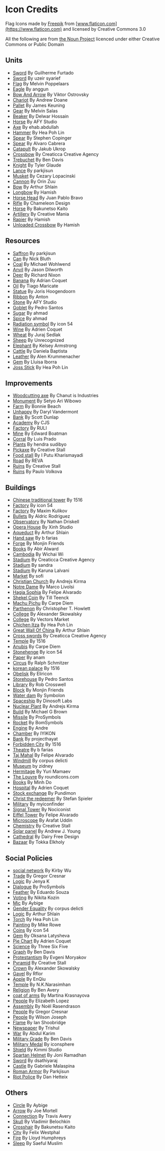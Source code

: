 # Icon Credits


Flag Icons made by [Freepik](https://www.flaticon.com/authors/freepik) from [www.flaticon.com](https://www.flaticon.com) 
 and licensed by Creative Commons 3.0


All the following are from [the Noun Project](https://thenounproject.com) licenced under either Creative Commons or Public Domain

## Units

* [Sword](https://thenounproject.com/search/?q=Sword&i=1215443) By Guilherme Furtado
* [Sword](https://thenounproject.com/search/?q=Sword&i=1432662) By uzeir syarief
* [Flag](https://thenounproject.com/search/?q=Flag&i=50114) By Melvin Poppelaars
* [Eagle](https://thenounproject.com/search/?q=Eagle&i=1619932) By anggun
* [Bow And Arrow](https://thenounproject.com/search/?q=Bow%20and%20Arrow&i=338261) By Viktor Ostrovsky
* [Chariot](https://thenounproject.com/search/?q=Chariot&i=1189930) By Andrew Doane
* [Pallet](https://thenounproject.com/search/?q=Pallet&i=6862) By James Keuning
* [Gear](https://thenounproject.com/search/?q=Gear&i=17369) By Melvin Salas
* [Beaker](https://thenounproject.com/search/?q=Beaker&i=621510) By Delwar Hossain
* [Horse](https://thenounproject.com/search/?q=Horse&i=1373793) By AFY Studio
* [Axe](https://thenounproject.com/search/?q=Axe&i=1688143) By ehab.abdullah
* [Hammer](https://thenounproject.com/search/?q=Hammer&i=667666) By Hea Poh Lin
* [Spear](https://thenounproject.com/search/?q=Spear&i=11432) By Stephen Copinger
* [Spear](https://thenounproject.com/search/?q=Spear&i=1233840) By Alvaro Cabrera
* [Catapult](https://thenounproject.com/search/?q=Spear&i=1233840) By Jakub Ukrop
* [Crossbow](https://thenounproject.com/term/crossbow/965389/) By Creaticca Creative Agency
* [Trebuchet](https://thenounproject.com/search/?q=Trebuchet&i=827987) By Ben Davis
* [Knight](https://thenounproject.com/search/?q=Knight&i=30912) By Tyler Glaude
* [Lance](https://thenounproject.com/search/?q=Lance&i=440122) By parkjisun
* [Musket](https://thenounproject.com/search/?q=Musket&i=298302) By Cezary Lopacinski
* [Cannon](https://thenounproject.com/search/?q=Cannon&i=1618747) By Orin Zuu
* [Bow](https://thenounproject.com/search/?q=bow&i=101736) By Arthur Shlain
* [Longbow](https://thenounproject.com/search/?q=longbow&i=815991) By Hamish
* [Horse Head](https://thenounproject.com/search/?q=Cavalry&i=374037) By Juan Pablo Bravo
* [Rifle](https://thenounproject.com/search/?q=Rifle&i=604291) By Chameleon Design
* [Horse](https://thenounproject.com/search/?q=Horse&i=1023745) By Bakunetso Kaito
* [Artillery](https://thenounproject.com/search/?q=Artillery&i=1165261) By Creative Mania
* [Rapier](https://thenounproject.com/search/?q=musketeer&i=819822) By Hamish
* [Unloaded Crossbow](https://thenounproject.com/term/unloaded-crossbow/815992/) By Hamish

## Resources

* [Saffron](https://thenounproject.com/term/saffron/1576606/) By parkjisun
* [Can](https://thenounproject.com/term/can/708971/) By Nick Bluth
* [Coal](https://thenounproject.com/term/coal/213892/) By Michael Wohlwend
* [Anvil](https://thenounproject.com/term/anvil/166414/) By Jason Dilworth
* [Deer](https://thenounproject.com/term/deer/338013/) By Richard Nixon
* [Banana](https://thenounproject.com/term/banana/1262865/) By Adrian Coquet
* [Oil](https://thenounproject.com/term/oil/88649/) By Tiago Maricate
* [Statue](https://thenounproject.com/term/statue/5221/) By Joris Hoogendoorn
* [Ribbon](https://thenounproject.com/term/ribbon/418996) By Anton
* [Stone](https://thenounproject.com/term/stone/1373902/) By AFY Studio
* [Goblet](https://thenounproject.com/term/goblet/1005208/) By Pedro Santos
* [Sugar](https://thenounproject.com/term/sugar/1689203/) By ahmad
* [Spice](https://thenounproject.com/term/spice/1689206/) By ahmad
* [Radiation symbol](https://thenounproject.com/term/radiation-symbol/211059/) By icon 54
* [Wine](https://thenounproject.com/term/wine/1290951/) By Adrien Coquet
* [Wheat](https://thenounproject.com/term/wheat/1048428/) By Juraj Sedlak
* [Sheep](https://thenounproject.com/term/sheep/8389/) By Unrecognized
* [Elephant](https://thenounproject.com/term/elephant/1853192/) By Kelsey Armstrong
* [Cattle](https://thenounproject.com/term/cattle/781342/) By Daniela Baptista
* [Leather](https://thenounproject.com/term/leather/16499/) By Alen Krummenacher
* [Gem](https://thenounproject.com/term/gem/948920/) By Lluisa Iborra
* [Joss Stick](https://thenounproject.com/search/?q=incense&i=583033) By Hea Poh Lin

## Improvements 

* [Woodcutting axe](https://thenounproject.com/term/woodcutting-axe/1060560/) By Chanut is Industries
* [Monument](https://thenounproject.com/term/monument/1175928/) By Setyo Ari Wibowo
* [Farm](https://thenounproject.com/term/farm/25362/) By Bonnie Beach
* [Unhappy](https://thenounproject.com/term/unhappy/116793/) By Daryl Vandermont
* [Bank](https://thenounproject.com/term/bank/1648569/) By Scott Dunlap
* [Academy](https://thenounproject.com/term/academy/1689703/) By CJS
* [Factory](https://thenounproject.com/term/factory/1049531/) By RULI
* [Mine](https://thenounproject.com/term/mine/543/) By Edward Boatman
* [Corral](https://thenounproject.com/term/corral/1340751/) By Luis Prado
* [Plants](https://thenounproject.com/term/plants/1760916/) By hendra sudibyo
* [Pickaxe](https://thenounproject.com/term/pickaxe/175792/) By Creative Stall
* [Food stall](https://thenounproject.com/term/food-stall/1618358/) By I Putu Kharismayadi
* [Road](https://thenounproject.com/term/road/1600491/) By REVA
* [Ruins](https://thenounproject.com/term/ruins/175277/) By Creative Stall
* [Ruins](https://thenounproject.com/term/ruins/3849/) By Paulo Volkova

## Buildings

* [Chinese traditional tower](https://thenounproject.com/term/chinese-traditional-tower/1808410/) By 1516
* [Factory](https://thenounproject.com/term/factory/545906/) By icon 54
* [Factory](https://thenounproject.com/term/factory/1624235/) By Maxim Kulikov
* [Bullets](https://thenounproject.com/term/bullets/810156/) By Aldric Rodriguez
* [Observatory](https://thenounproject.com/term/observatory/1259/) By Nathan Driskell
* [Opera House](https://thenounproject.com/term/opera-house/446672/) By Xinh Studio
* [Aqueduct](https://thenounproject.com/term/aqueduct/24639/) By Arthur Shlain
* [Hand saw](https://thenounproject.com/term/hand-saw/990902/) By b farias
* [Forge](https://thenounproject.com/term/forge/1044767/) By Monjin Friends
* [Books](https://thenounproject.com/term/books/1140218/) By Abir Alward
* [Cambodia](https://thenounproject.com/term/cambodia/1809152/) By Wichai Wi
* [Stadium](https://thenounproject.com/term/stadium/1152530/) By Creaticca Creative Agency
* [Stadium](https://thenounproject.com/term/stadium/1500595/) By sandra
* [Stadium](https://thenounproject.com/term/stadium/13872/) By Karuna Lalvani
* [Market](https://thenounproject.com/term/market/1723050/) By sofi
* [Christian Church](https://thenounproject.com/term/christian-church/1174183/) By Andrejs Kirma
* [Notre Dame](https://thenounproject.com/term/notre-dame/1361725/) By Marco Livolsi
* [Hagia Sophia](https://thenounproject.com/term/hagia-sophia/1907752/) By Felipe Alvarado
* [Shekel Coin](https://thenounproject.com/term/shekel-coin/204154/) By Till Teenck
* [Machu Pichu](https://thenounproject.com/term/machu-picchu/1569706/) By Carpe Diem
* [Parthenon](https://thenounproject.com/term/parthenon/493272/) By Christopher T. Howlett
* [College](https://thenounproject.com/term/college/129978/) By Alexander Skowalsky
* [College](https://thenounproject.com/term/college/1203703/) By Vectors Market
* [Chichen Itza](https://thenounproject.com/term/chichen-itza/668065/) By Hea Poh Lin
* [Great Wall Of China](https://thenounproject.com/term/great-wall-of-china/146039/) By Arthur Shlain
* [Cross swords](https://thenounproject.com/term/cross-swords/965398/) By  Creaticca Creative Agency
* [Temple](https://thenounproject.com/term/temple/1808407/) By 1516
* [Anubis](https://thenounproject.com/term/anubis/1080090/) By Carpe Diem
* [Stonehenge](https://thenounproject.com/term/stonehenge/543289/) By icon 54
* [Paper](https://thenounproject.com/term/paper/1443472/) By anam
* [Circus](https://thenounproject.com/term/circus/743734/) By Ralph Schmitzer
* [korean palace](https://thenounproject.com/term/korean-palace/1797542/) By 1516
* [Obelisk](https://thenounproject.com/term/obelisk/749104/) By Eliricon
* [Storehouse](https://thenounproject.com/term/storehouse/966786/) By Pedro Santos
* [Library](https://thenounproject.com/term/library/1122689/) By Rob Crosswell
* [Block](https://thenounproject.com/term/block/1711553/) By Monjin Friends
* [Water dam](https://thenounproject.com/term/water-dam/1002726/) By Symbolon
* [Spaceship](https://thenounproject.com/term/spaceship/1444621/) By Dinosoft Labs
* [Nuclear Plant](https://thenounproject.com/term/nuclear-plant/1132340/) By Andrejs Kirma
* [Build](https://thenounproject.com/term/build/1156478/) By Michael G Brown
* [Missile](https://thenounproject.com/term/missile/799922/) By ProSymbols
* [Rocket](https://thenounproject.com/term/rocket/937173/) By BomSymbols
* [Engine](https://thenounproject.com/term/engine/1877958/) By Andre
* [Chamber](https://thenounproject.com/term/chamber/1242689/) By IYIKON
* [Bank](https://thenounproject.com/term/bank/1882194/) By projecthayat
* [Forbidden City](https://thenounproject.com/term/forbidden-city/1797540/) By 1516
* [Theatre](https://thenounproject.com/term/theatre/1780401/) By b farias
* [Taj Mahal](https://thenounproject.com/term/taj-mahal/1907755/) By Felipe Alvarado
* [Windmill](https://thenounproject.com/term/windmill/1705107/) By corpus delicti
* [Museum](https://thenounproject.com/term/museum/803560/) by zidney
* [Hermitage](https://thenounproject.com/term/hermitage/133969/) By Yuri Mamaev
* [The Louvre](https://thenounproject.com/term/the-louvre/1577539/) By roundicons.com
* [Books](https://thenounproject.com/term/books/1767500/) By Minh Do
* [Hospital](https://thenounproject.com/term/hospital/1658509/) By Adrien Coquet
* [Stock exchange](https://thenounproject.com/term/stock-exchange/1210199/) By Pundimon
* [Christ the redeemer](https://thenounproject.com/term/christ-the-redeemer/56112/) By Stefan Spieler
* [Military](https://thenounproject.com/term/military/1857519/) By myiconfinder
* [Signal Tower](https://thenounproject.com/term/signal-tower/1547758/) By Nociconist
* [Eiffel Tower](https://thenounproject.com/term/eiffel-tower/1907757/) By Felipe Alvarado
* [Microscope](https://thenounproject.com/term/microscope/1452362/) By Arafat Uddin
* [Chemistry](https://thenounproject.com/term/chemistry/175847/) By Creative Stall
* [Solar panel](https://thenounproject.com/term/solar-panel/154447/) By Andrew J. Young
* [Cathedral](https://thenounproject.com/term/cathedral/1325415/) By Dairy Free Design
* [Bazaar](https://thenounproject.com/term/bazaar/902288/) By Tokka Elkholy

## Social Policies

* [social network](https://thenounproject.com/term/social-network/746002/) By Kirby Wu
* [Trade](https://thenounproject.com/term/trade/686718/) By Gregor Cresnar
* [Logic](https://thenounproject.com/term/logic/1269994/) By Jenya K
* [Dialogue](https://thenounproject.com/term/dialogue/1867557/) By ProSymbols
* [Feather](https://thenounproject.com/term/feather/1628/) By Eduardo Souza
* [Voting](https://thenounproject.com/term/voting/981735/) By Nikita Kozin
* [Mic](https://thenounproject.com/term/mic/1666564/) By Aybige
* [Gender Equality](https://thenounproject.com/term/gender-equality/577561/) By corpus delicti
* [Logic](https://thenounproject.com/term/logic/718608/) By Arthur Shlain
* [Torch](https://thenounproject.com/term/torch/589999/) By Hea Poh Lin
* [Painting](https://thenounproject.com/term/painting/387146/) By Mike Rowe
* [Coins](https://thenounproject.com/term/coins/1915881/) By icon 54
* [Gem](https://thenounproject.com/term/gem/754533/) By Oksana Latysheva
* [Pie Chart](https://thenounproject.com/term/pie-chart/1284359/) By Adrien Coquet
* [Science](https://thenounproject.com/term/science/1788338/) By Three Six Five
* [Graph](https://thenounproject.com/term/graph/1329095/) By Ben Davis
* [Protestantism](https://thenounproject.com/term/protestantism/1524922/) By Evgeni Moryakov
* [Pyramid](https://thenounproject.com/term/pyramid/175066/) By Creative Stall
* [Crown](https://thenounproject.com/term/crown/1567484/) By Alexander Skowalsky
* [Gavel](https://thenounproject.com/term/gavel/225541/) By Rflor
* [Apple](https://thenounproject.com/term/apple/1916523/) By EnQiu
* [Temple](https://thenounproject.com/term/temple/95523/) By N.K.Narasimhan
* [Religion](https://thenounproject.com/term/religion/1307794/) By Ben Avery
* [coat of arms](https://thenounproject.com/term/coat-of-arms/366462/) By Martina Krasnayova
* [People](https://thenounproject.com/term/people/199814/) By Elizabeth Lopez
* [Assembly](https://thenounproject.com/term/assembly/468455/) By  Noël Rasendrason
* [People](https://thenounproject.com/term/people/670317/) By Gregor Cresnar
* [People](https://thenounproject.com/term/people/1355818/) By Wilson Joseph
* [Flame](https://thenounproject.com/term/flame/633228/) By Ian Shoobridge
* [Newspaper](https://thenounproject.com/term/newspaper/1207487/) By Trishul
* [War](https://thenounproject.com/term/war/1643541/) By Abdul Karim
* [Military Grade](https://thenounproject.com/term/military-grade/578687/) By Ben Davis
* [Military Medal](https://thenounproject.com/term/military-medal/396457/) By iconsphere
* [Shield](https://thenounproject.com/term/shield/874633/) By Kimmi Studio
* [Spartan Helmet](https://thenounproject.com/term/spartan-helmet/1732615/) By Joni Ramadhan
* [Sword](https://thenounproject.com/term/sword/5111/) By dsathiyaraj
* [Castle](https://thenounproject.com/term/castle/55045/) By Gabriele Malaspina
* [Roman Armor](https://thenounproject.com/term/roman-armor/440138/) By Parkjisun
* [Riot Police](https://thenounproject.com/term/riot-police/43117/) By Dan Hetteix

## Others 

* [Circle](https://thenounproject.com/term/circle/1841891/) By Aybige 
* [Arrow](https://thenounproject.com/term/arrow/18123/) By Joe Mortell
* [Connection](https://thenounproject.com/search/?q=connection&i=1521886) By Travis Avery
* [Skull](https://thenounproject.com/search/?q=Skull&i=1030702) By Vladimir Belochkin
* [Crosshair](https://thenounproject.com/search/?q=crosshairs&i=916030) By Bakunetsu Kaito 
* [City](https://thenounproject.com/search/?q=city&i=571332) By Felix Westphal
* [Fire](https://thenounproject.com/search/?q=Fire&i=96564) By Lloyd Humphreys
* [Sleep](https://thenounproject.com/search/?q=sleep&i=1760085) By Saeful Muslim 